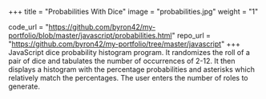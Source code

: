 +++
title = "Probabilities With Dice"
image = "probabilities.jpg"
weight = "1"

code_url = "https://github.com/byron42/my-portfolio/blob/master/javascript/probabilities.html"
repo_url = "https://github.com/byron42/my-portfolio/tree/master/javascript"
+++
JavaScript dice probability histogram program. It randomizes the roll of a pair of dice and tabulates the number of occurrences of 2-12. It then displays a histogram with the percentage probabilities and asterisks which relatively match the percentages. The user enters the number of roles to generate.